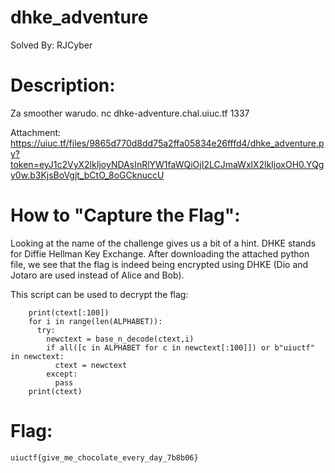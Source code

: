# dhke_adventure
Solved By: RJCyber

# Description:
Za smoother warudo. nc dhke-adventure.chal.uiuc.tf 1337

Attachment: https://uiuc.tf/files/9865d770d8dd75a2ffa05834e26fffd4/dhke_adventure.py?token=eyJ1c2VyX2lkIjoyNDAsInRlYW1faWQiOjI2LCJmaWxlX2lkIjoxOH0.YQgy0w.b3KjsBoVgjt_bCtO_8oGCknuccU

# How to "Capture the Flag":
Looking at the name of the challenge gives us a bit of a hint. DHKE stands for Diffie Hellman Key Exchange. After downloading the attached python file, we see that the flag is indeed being encrypted using DHKE (Dio and Jotaro are used instead of Alice and Bob).

This script can be used to decrypt the flag:

```while b"uiuctf" not in ctext:
    print(ctext[:100])
    for i in range(len(ALPHABET)):
      try:
        newctext = base_n_decode(ctext,i)
        if all([c in ALPHABET for c in newctext[:100]]) or b"uiuctf" in newctext:
          ctext = newctext
        except:
          pass
    print(ctext)
```
# Flag:
```uiuctf{give_me_chocolate_every_day_7b8b06}```

